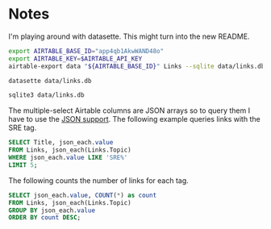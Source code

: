 # Notes

I'm playing around with datasette. This might turn into the new README.

```sh
export AIRTABLE_BASE_ID="app4qb1AkwWAND48o"
export AIRTABLE_KEY=$AIRTABLE_API_KEY
airtable-export data "${AIRTABLE_BASE_ID}" Links --sqlite data/links.db
```

```sh
datasette data/links.db
```

```sh
sqlite3 data/links.db
```

The multiple-select Airtable columns are JSON arrays so to query them I have to use the [JSON support](https://www.sqlite.org/json1.html). The following example queries links with the SRE tag.

```sql
SELECT Title, json_each.value
FROM Links, json_each(Links.Topic)
WHERE json_each.value LIKE 'SRE%'
LIMIT 5;
 ```

The following counts the number of links for each tag.

```sql
SELECT json_each.value, COUNT(*) as count
FROM Links, json_each(Links.Topic)
GROUP BY json_each.value
ORDER BY count DESC;
```
